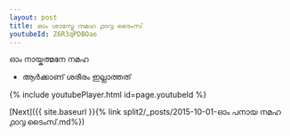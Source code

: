```yaml
---
layout: post
title: ഓം ശാസ്ട്രേ നമഹ ൧൦൮ ടൈംസ്
youtubeId: Z6R3qPDBOao
---
```

 
 
 ഓം നായ്കത്മനേ നമഹ 
 
 -  ആർക്കാണ് ശരീരം ഇല്ലാത്തത് 
 
  
 
  
 
 
 
 
 
 


{% include youtubePlayer.html id=page.youtubeId %}
 
[Next]({{ site.baseurl }}{% link  split2/_posts/2015-10-01-ഓം പനായ നമഹ ൧൦൮ ടൈംസ്.md%})
 
